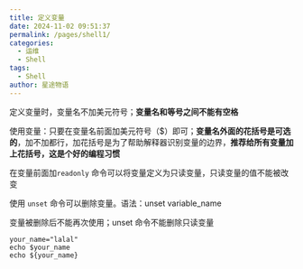 ```yaml
---
title: 定义变量
date: 2024-11-02 09:51:37
permalink: /pages/shell1/
categories:
  - 运维
  - Shell
tags:
  - Shell
author: 星途物语
---
```

定义变量时，变量名不加美元符号；**变量名和等号之间不能有空格**

使用变量：只要在变量名前面加美元符号（$）即可；**变量名外面的花括号是可选的**，加不加都行，加花括号是为了帮助解释器识别变量的边界，**推荐给所有变量加上花括号，这是个好的编程习惯**

在变量前面加`readonly` 命令可以将变量定义为只读变量，只读变量的值不能被改变

使用 `unset` 命令可以删除变量。语法：unset variable_name

变量被删除后不能再次使用；unset 命令不能删除只读变量

```shell
your_name="lalal"
echo $your_name
echo ${your_name}
```